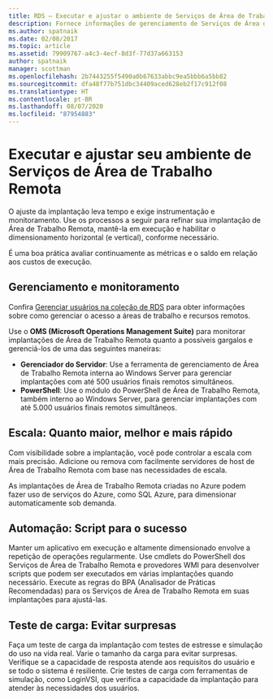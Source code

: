 ```yaml
---
title: RDS – Executar e ajustar o ambiente de Serviços de Área de Trabalho Remota
description: Fornece informações de gerenciamento de Serviços de Área de Trabalho Remota.
ms.author: spatnaik
ms.date: 02/08/2017
ms.topic: article
ms.assetid: 79909767-a4c3-4ecf-8d3f-77d37a663153
author: spatnaik
manager: scottman
ms.openlocfilehash: 2b7443255f5490a0b67633abbc9ea5bbb6a5bb82
ms.sourcegitcommit: dfa48f77b751dbc34409aced628eb2f17c912f08
ms.translationtype: HT
ms.contentlocale: pt-BR
ms.lasthandoff: 08/07/2020
ms.locfileid: "87954883"
---
```

# <a name="run-and-tune-your-remote-desktop-services-environment"></a>Executar e ajustar seu ambiente de Serviços de Área de Trabalho Remota

O ajuste da implantação leva tempo e exige instrumentação e monitoramento. Use os processos a seguir para refinar sua implantação de Área de Trabalho Remota, mantê-la em execução e habilitar o dimensionamento horizontal (e vertical), conforme necessário.

É uma boa prática avaliar continuamente as métricas e o saldo em relação aos custos de execução.

## <a name="management-and-monitoring"></a>Gerenciamento e monitoramento

Confira [Gerenciar usuários na coleção de RDS](rds-user-management.md) para obter informações sobre como gerenciar o acesso a áreas de trabalho e recursos remotos.

Use o **OMS (Microsoft Operations Management Suite)** para monitorar implantações de Área de Trabalho Remota quanto a possíveis gargalos e gerenciá-los de uma das seguintes maneiras:

- **Gerenciador do Servidor**: Use a ferramenta de gerenciamento de Área de Trabalho Remota interna ao Windows Server para gerenciar implantações com até 500 usuários finais remotos simultâneos.
- **PowerShell**: Use o módulo do PowerShell de Área de Trabalho Remota, também interno ao Windows Server, para gerenciar implantações com até 5.000 usuários finais remotos simultâneos.

## <a name="scale-bigger-better-faster"></a>Escala: Quanto maior, melhor e mais rápido

Com visibilidade sobre a implantação, você pode controlar a escala com mais precisão. Adicione ou remova com facilmente servidores de host de Área de Trabalho Remota com base nas necessidades de escala.

As implantações de Área de Trabalho Remota criadas no Azure podem fazer uso de serviços do Azure, como SQL Azure, para dimensionar automaticamente sob demanda.

## <a name="automation-script-for-success"></a>Automação: Script para o sucesso

Manter um aplicativo em execução e altamente dimensionado envolve a repetição de operações regularmente. Use cmdlets do PowerShell dos Serviços de Área de Trabalho Remota e provedores WMI para desenvolver scripts que podem ser executados em várias implantações quando necessário. Execute as regras do BPA (Analisador de Práticas Recomendadas) para os Serviços de Área de Trabalho Remota em suas implantações para ajustá-las.

## <a name="load-testing-avoid-surprises"></a>Teste de carga: Evitar surpresas

Faça um teste de carga da implantação com testes de estresse e simulação do uso na vida real. Varie o tamanho da carga para evitar surpresas. Verifique se a capacidade de resposta atende aos requisitos do usuário e se todo o sistema é resiliente. Crie testes de carga com ferramentas de simulação, como LoginVSI, que verifica a capacidade da implantação para atender às necessidades dos usuários.